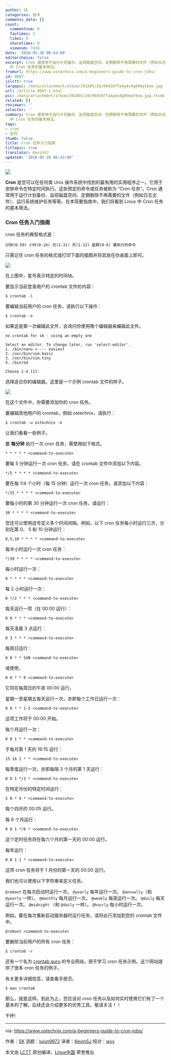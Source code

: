 ```yaml
---
author: Sk
categories: 技术
comments_data: []
count:
  commentnum: 0
  favtimes: 2
  likes: 0
  sharetimes: 0
  viewnum: 7434
date: '2018-05-28 06:43:00'
editorchoice: false
excerpt: Cron 通常用于运行计划备份、监视磁盘空间、定期删除不再需要的文件（例如日志文件）、运行系统维护任务等等。在本简要指南中，我们将看到 Linux
  中 Cron 任务的基本用法。
fromurl: https://www.ostechnix.com/a-beginners-guide-to-cron-jobs/
id: 9687
islctt: true
largepic: /data/attachment/album/201805/28/004507fa4g4x4g89mqt9xm.jpg
url: /article-9687-1.html
pic: /data/attachment/album/201805/28/004507fa4g4x4g89mqt9xm.jpg.thumb.jpg
related: []
reviewer: ''
selector: ''
summary: Cron 通常用于运行计划备份、监视磁盘空间、定期删除不再需要的文件（例如日志文件）、运行系统维护任务等等。在本简要指南中，我们将看到 Linux
  中 Cron 任务的基本用法。
tags:
- cron
- 定时
thumb: false
title: Cron 任务入门指南
titlepic: true
translator: KevinSJ
updated: '2018-05-28 06:43:00'
---
```


![](/data/attachment/album/201805/28/004507fa4g4x4g89mqt9xm.jpg)


**Cron** 是您可以在任何类 Unix 操作系统中找到的最有用的实用程序之一。它用于安排命令在特定时间执行。这些预定的命令或任务被称为 “Cron 任务”。Cron 通常用于运行计划备份、监视磁盘空间、定期删除不再需要的文件（例如日志文件）、运行系统维护任务等等。在本简要指南中，我们将看到 Linux 中 Cron 任务的基本用法。


### Cron 任务入门指南


cron 任务的典型格式是：



```
分钟(0-59) 小时(0-24) 日(1-31) 月(1-12) 星期(0-6) 要执行的命令

```

只需记住 cron 任务的格式或打印下面的插图并将其放在你桌面上即可。


![](/data/attachment/album/201805/28/004509fp0o3pzi04ayawak.png)


在上图中，星号表示特定的时间块。


要显示当前登录用户的 crontab 文件的内容：



```
$ crontab -l

```

要编辑当前用户的 cron 任务，请执行以下操作：



```
$ crontab -e

```

如果这是第一次编辑此文件，会询问你使用哪个编辑器来编辑此文件。



```
no crontab for sk - using an empty one

Select an editor. To change later, run 'select-editor'.
1. /bin/nano <---- easiest
2. /usr/bin/vim.basic
3. /usr/bin/vim.tiny
4. /bin/ed

Choose 1-4 [1]:

```

选择适合你的编辑器。这里是一个示例 crontab 文件的样子。


![](/data/attachment/album/201805/28/004511urkcd7d1drcrdc1d.png)


在这个文件中，你需要添加你的 cron 任务。


要编辑其他用户的 crontab，例如 ostechnix，请执行：



```
$ crontab -u ostechnix -e

```

让我们看看一些例子。


要 **每分钟** 执行一次 cron 任务，需使用如下格式。



```
* * * * * <command-to-execute>

```

要每 5 分钟运行一次 cron 任务，请在 crontab 文件中添加以下内容。



```
*/5 * * * * <command-to-execute>

```

要在每 1/4 个小时（每 15 分钟）运行一次 cron 任务，请添加以下内容：



```
*/15 * * * * <command-to-execute>

```

要每小时的第 30 分钟运行一次 cron 任务，请运行：



```
30 * * * * <command-to-execute>

```

您还可以使用逗号定义多个时间间隔。例如，以下 cron 任务每小时运行三次，分别在第 0、 5 和 10 分钟运行：



```
0,5,10 * * * * <command-to-execute>

```

每半小时运行一次 cron 任务：



```
*/30 * * * * <command-to-execute>

```

每小时运行一次：



```
0 * * * * <command-to-execute>

```

每 2 小时运行一次：



```
0 */2 * * * <command-to-execute>

```

每天运行一项（在 00:00 运行）：



```
0 0 * * * <command-to-execute>

```

每天凌晨 3 点运行：



```
0 3 * * * <command-to-execute>

```

每周日运行：



```
0 0 * * SUN <command-to-execute>

```

或使用，



```
0 0 * * 0 <command-to-execute>

```

它将在每周日的午夜 00:00 运行。


星期一至星期五每天运行一次，亦即每个工作日运行一次：



```
0 0 * * 1-5 <command-to-execute>

```

这项工作将于 00:00 开始。


每个月运行一次：



```
0 0 1 * * <command-to-execute>

```

于每月第 1 天的 16:15 运行：



```
15 16 1 * * <command-to-execute>

```

每季度运行一次，亦即每隔 3 个月的第 1 天运行：



```
0 0 1 */3 * <command-to-execute>

```

在特定月份的特定时间运行：



```
5 0 * 4 * <command-to-execute>

```

每个四月的 00:05 运行。


每 6 个月运行：



```
0 0 1 */6 * <command-to-execute>

```

这个定时任务将在每六个月的第一天的 00:00 运行。


每年运行：



```
0 0 1 1 * <command-to-execute>

```

这项 cron 任务将于 1 月份的第一天的 00:00 运行。


我们也可以使用以下字符串来定义任务。


`@reboot` 在每次启动时运行一次。 `@yearly` 每年运行一次。 `@annually`（和 `@yearly` 一样）。 `@monthly` 每月运行一次。 `@weekly` 每周运行一次。 `@daily` 每天运行一次。 `@midnight` （和 `@daily` 一样）。 `@hourly` 每小时运行一次。


例如，要在每次重新启动服务器时运行任务，请将此行添加到您的 crontab 文件中。



```
@reboot <command-to-execute>

```

要删除当前用户的所有 cron 任务：



```
$ crontab -r

```

还有一个名为 [crontab.guru](https://crontab.guru/) 的专业网站，用于学习 cron 任务示例。这个网站提供了很多 cron 任务的例子。


有关更多详细信息，请查看手册页。



```
$ man crontab

```

那么，就是这样。到此为止，您应该对 cron 任务以及如何实时使用它们有了一个基本的了解。后续还会介绍更多的优秀工具。敬请关注！！


干杯!




---


via: <https://www.ostechnix.com/a-beginners-guide-to-cron-jobs/>


作者：[SK](https://www.ostechnix.com/author/sk/) 选题：[lujun9972](https://github.com/lujun9972) 译者：[KevinSJ](https://github.com/KevinSJ) 校对：[wxy](https://github.com/wxy)


本文由 [LCTT](https://github.com/LCTT/TranslateProject) 原创编译，[Linux中国](https://linux.cn/) 荣誉推出